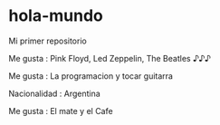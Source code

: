 # hola-mundo

Mi primer repositorio

Me gusta : Pink Floyd, Led Zeppelin, The Beatles ♪♪♪

Me gusta : La programacion y tocar guitarra

Nacionalidad : Argentina

Me gusta : El mate y el Cafe
